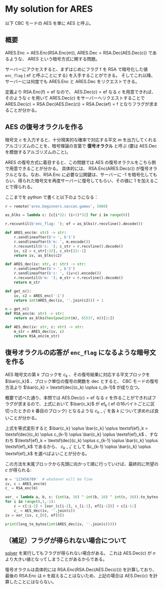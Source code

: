 # My solution for ARES

以下 CBC モードの AES を単に AES と呼ぶ。

## 概要

$\textsf{ARES}.\textsf{Enc} = \textsf{AES}.\textsf{Enc}(\textsf{RSA}.\textsf{Enc}(m))$,
$\textsf{ARES}.\textsf{Dec} = \textsf{RSA}.\textsf{Dec}(\textsf{AES}.\textsf{Dec}(c))$
であるような、 $\textsf{ARES}$ という暗号方式に関する問題。

サーバーにアクセスすると、まずはじめにフラグ $\textsf{f}$ を $\textsf{RSA}$ で暗号化した値 `enc_flag` ( $\textsf{ef}$ と呼ぶことにする) を入手することができる。
そしてこれ以降、サーバーには何度でも $\textsf{ARES}.\textsf{Enc}$ と $\textsf{ARES}.\textsf{Dec}$ をリクエストできる。

定義より $\textsf{RSA}.\textsf{Enc}(\textsf{f}) = \textsf{ef}$ なので、 $\textsf{AES}.\textsf{Dec}(c) = \textsf{ef}$ なる $c$ を用意できれば、そのような $c$ を用いて $\textsf{ARES}.\textsf{Dec}(c)$ をサーバーへリクエストすることで $\textsf{ARES}.\textsf{Dec}(c) = \textsf{RSA}.\textsf{Dec}(\textsf{AES}.\textsf{Dec}(c)) = \textsf{RSA}.\textsf{Dec}(\textsf{ef}) = \textsf{f}$ となりフラグが求まることが分かる。

## AES の復号オラクルを作る

暗号文 $c$ を入力すると、十分現実的な確率で対応する平文 $m$ を出力してくれるアルゴリズムのことを、暗号理論の言葉で **復号オラクル** と呼ぶ (要は $\textsf{AES}.\textsf{Dec}$ を模倣するアルゴリズムのこと)。

$\textsf{ARES}$ の復号方式に着目すると、この問題では $\textsf{AES}$ の復号オラクルをこちら側で用意できることが分かる。
具体的には、 $\textsf{RSA}.\textsf{Enc}(\textsf{ARES}.\textsf{Dec}(c))$ が復号オラクルとなる。なお、$\textsf{RSA}.\textsf{Enc}$ に必要な公開鍵は、サーバーに -1 を暗号化してもらい、得られた暗号文を再度サーバーに復号してもらい、その値に 1 を加えることで得られる。

ここまでを python で書くと以下のようになる：

```python
r = remote('ares.beginners.seccon.games', 5000)

as_blks = lambda c: [c[i*32: (i+1)*32] for i in range(8)]

r.recvuntil(b'enc_flag: '); ef = as_blks(r.recvline().decode())

def ARES_enc(m: str) -> str:
    r.sendlineafter(b'> ', b'1')
    r.sendlineafter(b'm: ', m.encode())
    r.recvuntil(b'c: '); c_str = r.recvline().decode()
    iv, c2 = c_str[:32], c_str[32:-1]
    return iv, as_blks(c2)

def ARES_dec(iv: str, c: str) -> str:
    r.sendlineafter(b'> ', b'2')
    r.sendlineafter(b'c: ', (iv+c).encode())
    r.recvuntil(b'm: '); m_str = r.recvline().decode()
    return m_str

def get_n():
    iv, c2 = ARES_enc('-1')
    return int(ARES_dec(iv, ''.join(c2))) + 1

n = get_n()
def RSA_enc(m: str) -> str:
    return as_blks(hex(pow(int(m), 65537, n))[2:])

def AES_dec(iv: str, c: str) -> str:
    m_str = ARES_dec(iv, c)
    return RSA_enc(m_str)
```

## 復号オラクルの応答が `enc_flag` になるような暗号文を作る

AES 暗号文の第 $k$ ブロックを $c_k$ 、その復号結果に対応する平文ブロックを $\bar{c_k}$ 、ブロック単位の復号の関数を $\textsf{dec}$ とすると、 CBC モードの復号方法より $\bar{c_k} = \textsf{dec}(c_k) \oplus c_{k-1}$ が成り立つ。

概要で述べた通り、本問では $\textsf{AES}.\textsf{Dec}(c) = \textsf{ef}$ なる $c$ を作ることができればフラグが求まるので、上式において $\bar{c_k}$ が $\textsf{ef}_k$ ( $\textsf{ef}$ の16バイトごとに区切ったときの $k$ 番目のブロック) となるような $c_{k-1}'$ を各 $k$ について求めれば良いことが分かる。

上式を等式変形すると $\bar{c_k} \oplus \bar{c_k} \oplus \textsf{ef}_k = \textsf{dec}(c_k) \oplus c_{k-1} \oplus \bar{c_k} \oplus \textsf{ef}_k$ 、すなわち $\textsf{ef}_k = \textsf{dec}(c_k) \oplus c_{k-1} \oplus \bar{c_k} \oplus \textsf{ef}_k$ であるから、 $c_{k-1}'$ として $c_{k-1} \oplus \bar{c_k} \oplus \textsf{ef}_k$ を選べばよいことが分かる。

この方法を末尾ブロックから先頭に向かって順に行っていけば、最終的に所望の $c$ が得られる:

```python
m = '123456789'  # whatever will be fine
iv, c = ARES_enc(m)
c_ = RSA_enc(m)

xor_ = lambda a, b, c: (int(a, 16) ^ int(b, 16) ^ int(c, 16)).to_bytes(16, 'big').hex() 
for i in range(8,1,-1):
    c = c[:i-2] + [xor_(c[i-2], c_[i-1], ef[i-1])] + c[i-1:]
    c_ = AES_dec(iv, ''.join(c))
iv = xor_(iv, c_[0], ef[0])

print(long_to_bytes(int(ARES_dec(iv, ''.join(c)))))
```

## （補足）フラグが得られない場合について

[solver](./solve.py) を実行してもフラグが得られない場合がある。
これは $\textsf{AES}.\textsf{Dec}(c)$ が $n$ より大きい値となってしまうことがあるからである。

復号オラクルは具体的には $\textsf{RSA}.\textsf{Enc}(\textsf{RSA}.\textsf{Dec}(\textsf{AES}.\textsf{Dec}(c)))$
を計算しており、最後の $\textsf{RSA}.\textsf{Enc}$ は $n$ を超えることはないため、上記の場合は $\textsf{AES}.\textsf{Dec}(c)$ を計算したことにはならない。
